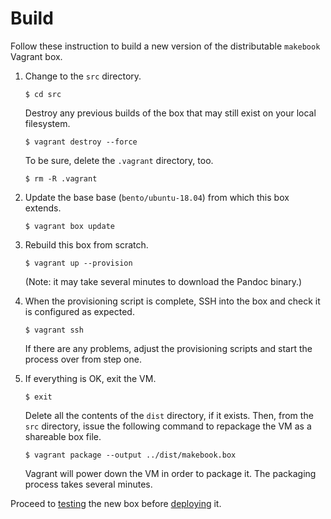 # Build

Follow these instruction to build a new version of the distributable `makebook` Vagrant box.

1.  Change to the `src` directory.

    ```cli
    $ cd src
    ```

    Destroy any previous builds of the box that may still exist on your local filesystem.

    ```cli
    $ vagrant destroy --force
    ```

    To be sure, delete the `.vagrant` directory, too.

    ```cli
    $ rm -R .vagrant
    ```

2.  Update the base base (`bento/ubuntu-18.04`) from which this box extends.

    ```cli
    $ vagrant box update
    ```

3.  Rebuild this box from scratch.

    ```cli
    $ vagrant up --provision
    ```

    (Note: it may take several minutes to download the Pandoc binary.)

4.  When the provisioning script is complete, SSH into the box and check it is configured as expected.

    ```cli
    $ vagrant ssh
    ```

    If there are any problems, adjust the provisioning scripts and start the process over from step one.

5.  If everything is OK, exit the VM.

    ```cli
    $ exit
    ```

    Delete all the contents of the `dist` directory, if it exists. Then, from the `src` directory, issue the following command to repackage the VM as a shareable box file.

    ```cli
    $ vagrant package --output ../dist/makebook.box
    ```

    Vagrant will power down the VM in order to package it. The packaging process takes several minutes.

Proceed to [testing](test.md) the new box before [deploying](deploy.md) it.
